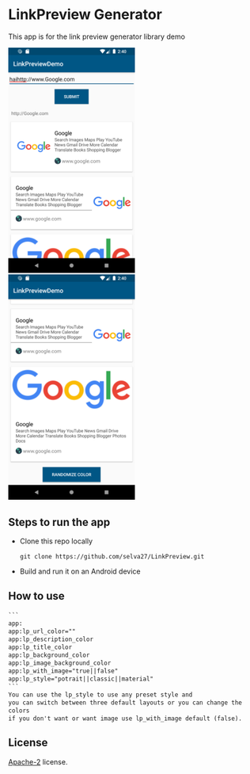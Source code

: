 # LinkPreview Generator

This app is for the link preview generator library demo

<img src="screenshots/scrren_1.png" width="256"/> <img src="screenshots/scrren_2.png" width="256"/>

## Steps to run the app

* Clone this repo locally
  ```
  git clone https://github.com/selva27/LinkPreview.git
  ```
* Build and run it on an Android device

## How to use
    ```
    app:
    app:lp_url_color=""
    app:lp_description_color
    app:lp_title_color
    app:lp_background_color
    app:lp_image_background_color
    app:lp_with_image="true||false"
    app:lp_style="potrait||classic||material"
    ```
    You can use the lp_style to use any preset style and
    you can switch between three default layouts or you can change the colors
    if you don't want or want image use lp_with_image default (false).

## License
[Apache-2](./License.txt) license.
